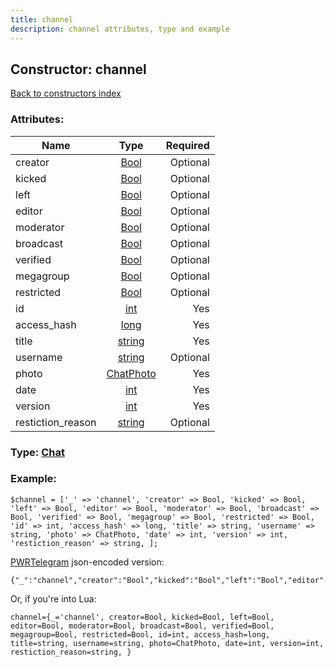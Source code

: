 ```yaml
---
title: channel
description: channel attributes, type and example
---
```

## Constructor: channel  
[Back to constructors index](index.md)



### Attributes:

| Name     |    Type       | Required |
|----------|:-------------:|---------:|
|creator|[Bool](../types/Bool.md) | Optional|
|kicked|[Bool](../types/Bool.md) | Optional|
|left|[Bool](../types/Bool.md) | Optional|
|editor|[Bool](../types/Bool.md) | Optional|
|moderator|[Bool](../types/Bool.md) | Optional|
|broadcast|[Bool](../types/Bool.md) | Optional|
|verified|[Bool](../types/Bool.md) | Optional|
|megagroup|[Bool](../types/Bool.md) | Optional|
|restricted|[Bool](../types/Bool.md) | Optional|
|id|[int](../types/int.md) | Yes|
|access\_hash|[long](../types/long.md) | Yes|
|title|[string](../types/string.md) | Yes|
|username|[string](../types/string.md) | Optional|
|photo|[ChatPhoto](../types/ChatPhoto.md) | Yes|
|date|[int](../types/int.md) | Yes|
|version|[int](../types/int.md) | Yes|
|restiction\_reason|[string](../types/string.md) | Optional|



### Type: [Chat](../types/Chat.md)


### Example:

```
$channel = ['_' => 'channel', 'creator' => Bool, 'kicked' => Bool, 'left' => Bool, 'editor' => Bool, 'moderator' => Bool, 'broadcast' => Bool, 'verified' => Bool, 'megagroup' => Bool, 'restricted' => Bool, 'id' => int, 'access_hash' => long, 'title' => string, 'username' => string, 'photo' => ChatPhoto, 'date' => int, 'version' => int, 'restiction_reason' => string, ];
```  

[PWRTelegram](https://pwrtelegram.xyz) json-encoded version:

```
{"_":"channel","creator":"Bool","kicked":"Bool","left":"Bool","editor":"Bool","moderator":"Bool","broadcast":"Bool","verified":"Bool","megagroup":"Bool","restricted":"Bool","id":"int","access_hash":"long","title":"string","username":"string","photo":"ChatPhoto","date":"int","version":"int","restiction_reason":"string"}
```


Or, if you're into Lua:  


```
channel={_='channel', creator=Bool, kicked=Bool, left=Bool, editor=Bool, moderator=Bool, broadcast=Bool, verified=Bool, megagroup=Bool, restricted=Bool, id=int, access_hash=long, title=string, username=string, photo=ChatPhoto, date=int, version=int, restiction_reason=string, }

```


